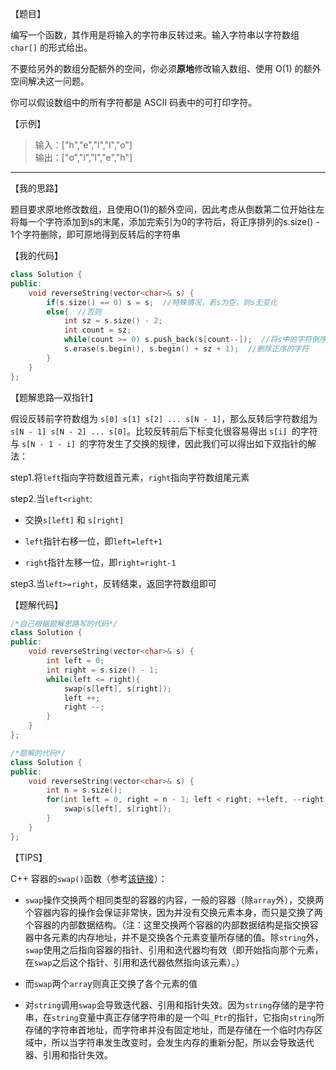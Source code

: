 【题目】

编写一个函数，其作用是将输入的字符串反转过来。输入字符串以字符数组 `char[]` 的形式给出。

不要给另外的数组分配额外的空间，你必须**原地**修改输入数组、使用 O(1) 的额外空间解决这一问题。

你可以假设数组中的所有字符都是 ASCII 码表中的可打印字符。

【示例】

> 输入：["h","e","l","l","o"]  
> 输出：["o","l","l","e","h"]

---

【我的思路】

题目要求原地修改数组，且使用O(1)的额外空间，因此考虑从倒数第二位开始往左将每一个字符添加到s的末尾，添加完索引为0的字符后，将正序排列的s.size() - 1个字符删除，即可原地得到反转后的字符串

【我的代码】

```c++
class Solution {
public:
    void reverseString(vector<char>& s) {
        if(s.size() == 0) s = s;  //特殊情况，若s为空，则s无变化
        else{  //否则
            int sz = s.size() - 2;
            int count = sz;
            while(count >= 0) s.push_back(s[count--]);  //将s中的字符倒序添加到s的末尾
            s.erase(s.begin(), s.begin() + sz + 1);  //删除正序的字符
        }
    }
};
```

【题解思路—双指针】

假设反转前字符数组为 `s[0] s[1] s[2] ... s[N - 1]`，那么反转后字符数组为 `s[N - 1] s[N - 2] ... s[0]`。比较反转前后下标变化很容易得出 `s[i] `的字符与 `s[N - 1 - i] `的字符发生了交换的规律，因此我们可以得出如下双指针的解法：

step1.将`left`指向字符数组首元素，`right`指向字符数组尾元素

step2.当`left<right`:

* 交换`s[left]` 和 `s[right]`

* `left`指针右移一位，即`left=left+1`

* `right`指针左移一位，即`right=right-1`

step3.当`left>=right`，反转结束，返回字符数组即可

【题解代码】

```c++
/*自己根据题解思路写的代码*/
class Solution {
public:
    void reverseString(vector<char>& s) {
        int left = 0;
        int right = s.size() - 1;
        while(left <= right){
            swap(s[left], s[right]);
            left ++;
            right --;
        }
    }
};
```

```c++
/*题解的代码*/
class Solution {
public:
    void reverseString(vector<char>& s) {
        int n = s.size();
        for(int left = 0, right = n - 1; left < right; ++left, --right){
            swap(s[left], s[right]);
        }
    }
};
```

【TIPS】

C++ 容器的`swap()`函数（参考[该链接](https://blog.csdn.net/qq_43152052/article/details/95793892)）：

* `swap`操作交换两个相同类型的容器的内容，一般的容器（除`array`外），交换两个容器内容的操作会保证非常快，因为并没有交换元素本身，而只是交换了两个容器的内部数据结构。（注：这里交换两个容器的内部数据结构是指交换容器中各元素的内存地址，并不是交换各个元素变量所存储的值。除`string`外，`swap`使用之后指向容器的指针、引用和迭代器均有效（即开始指向那个元素，在`swap`之后这个指针、引用和迭代器依然指向该元素）。）

* 而`swap`两个`arra`y则真正交换了各个元素的值

* 对`string`调用`swap`会导致迭代器、引用和指针失效。因为`string`存储的是字符串，在`string`变量中真正存储字符串的是一个叫`_Ptr`的指针，它指向`string`所存储的字符串首地址，而字符串并没有固定地址，而是存储在一个临时内存区域中，所以当字符串发生改变时，会发生内存的重新分配，所以会导致迭代器、引用和指针失效。